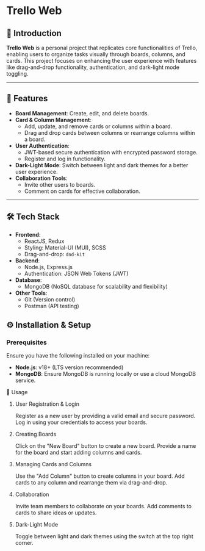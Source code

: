 # Trello Web

## 🌟 Introduction
**Trello Web** is a personal project that replicates core functionalities of Trello, enabling users to organize tasks visually through boards, columns, and cards. This project focuses on enhancing the user experience with features like drag-and-drop functionality, authentication, and dark-light mode toggling.

---

## 🎯 Features
- **Board Management**: Create, edit, and delete boards.
- **Card & Column Management**:
  - Add, update, and remove cards or columns within a board.
  - Drag and drop cards between columns or rearrange columns within a board.
- **User Authentication**:
  - JWT-based secure authentication with encrypted password storage.
  - Register and log in functionality.
- **Dark-Light Mode**: Switch between light and dark themes for a better user experience.
- **Collaboration Tools**:
  - Invite other users to boards.
  - Comment on cards for effective collaboration.

---

## 🛠 Tech Stack
- **Frontend**:
  - ReactJS, Redux
  - Styling: Material-UI (MUI), SCSS
  - Drag-and-drop: `dnd-kit`
- **Backend**:
  - Node.js, Express.js
  - Authentication: JSON Web Tokens (JWT)
- **Database**:
  - MongoDB (NoSQL database for scalability and flexibility)
- **Other Tools**:
  - Git (Version control)
  - Postman (API testing)


## ⚙️ Installation & Setup

### Prerequisites
Ensure you have the following installed on your machine:
- **Node.js**: v18+ (LTS version recommended)
- **MongoDB**: Ensure MongoDB is running locally or use a cloud MongoDB service.


📖 Usage
1. User Registration & Login

    Register as a new user by providing a valid email and secure password.
    Log in using your credentials to access your boards.

2. Creating Boards

    Click on the "New Board" button to create a new board.
    Provide a name for the board and start adding columns and cards.

3. Managing Cards and Columns

    Use the "Add Column" button to create columns in your board.
    Add cards to any column and rearrange them via drag-and-drop.

4. Collaboration

    Invite team members to collaborate on your boards.
    Add comments to cards to share ideas or updates.

5. Dark-Light Mode

    Toggle between light and dark themes using the switch at the top right corner.


